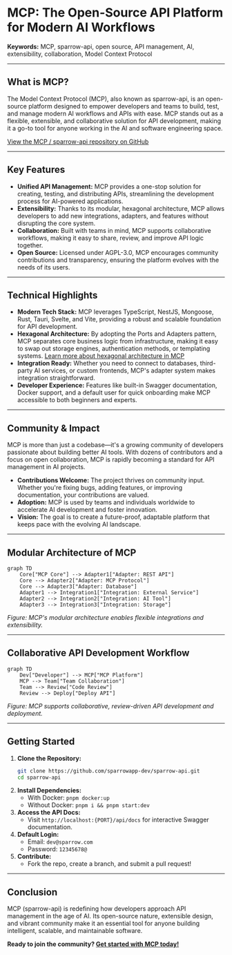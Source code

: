 # MCP: The Open-Source API Platform for Modern AI Workflows

**Keywords:** MCP, sparrow-api, open source, API management, AI, extensibility, collaboration, Model Context Protocol

---

## What is MCP?

The Model Context Protocol (MCP), also known as sparrow-api, is an open-source platform designed to empower developers and teams to build, test, and manage modern AI workflows and APIs with ease. MCP stands out as a flexible, extensible, and collaborative solution for API development, making it a go-to tool for anyone working in the AI and software engineering space.

[View the MCP / sparrow-api repository on GitHub](https://github.com/sparrowapp-dev/sparrow-api)

---

## Key Features

- **Unified API Management:** MCP provides a one-stop solution for creating, testing, and distributing APIs, streamlining the development process for AI-powered applications.
- **Extensibility:** Thanks to its modular, hexagonal architecture, MCP allows developers to add new integrations, adapters, and features without disrupting the core system.
- **Collaboration:** Built with teams in mind, MCP supports collaborative workflows, making it easy to share, review, and improve API logic together.
- **Open Source:** Licensed under AGPL-3.0, MCP encourages community contributions and transparency, ensuring the platform evolves with the needs of its users.

---

## Technical Highlights

- **Modern Tech Stack:** MCP leverages TypeScript, NestJS, Mongoose, Rust, Tauri, Svelte, and Vite, providing a robust and scalable foundation for API development.
- **Hexagonal Architecture:** By adopting the Ports and Adapters pattern, MCP separates core business logic from infrastructure, making it easy to swap out storage engines, authentication methods, or templating systems. [Learn more about hexagonal architecture in MCP](hexagonal-architecture-in-mcp.md)
- **Integration Ready:** Whether you need to connect to databases, third-party AI services, or custom frontends, MCP's adapter system makes integration straightforward.
- **Developer Experience:** Features like built-in Swagger documentation, Docker support, and a default user for quick onboarding make MCP accessible to both beginners and experts.

---

## Community & Impact

MCP is more than just a codebase—it's a growing community of developers passionate about building better AI tools. With dozens of contributors and a focus on open collaboration, MCP is rapidly becoming a standard for API management in AI projects.

- **Contributions Welcome:** The project thrives on community input. Whether you're fixing bugs, adding features, or improving documentation, your contributions are valued.
- **Adoption:** MCP is used by teams and individuals worldwide to accelerate AI development and foster innovation.
- **Vision:** The goal is to create a future-proof, adaptable platform that keeps pace with the evolving AI landscape.

---

## Modular Architecture of MCP

```mermaid
graph TD
    Core["MCP Core"] --> Adapter1["Adapter: REST API"]
    Core --> Adapter2["Adapter: MCP Protocol"]
    Core --> Adapter3["Adapter: Database"]
    Adapter1 --> Integration1["Integration: External Service"]
    Adapter2 --> Integration2["Integration: AI Tool"]
    Adapter3 --> Integration3["Integration: Storage"]
```
*Figure: MCP's modular architecture enables flexible integrations and extensibility.*

---

## Collaborative API Development Workflow

```mermaid
graph TD
    Dev["Developer"] --> MCP["MCP Platform"]
    MCP --> Team["Team Collaboration"]
    Team --> Review["Code Review"]
    Review --> Deploy["Deploy API"]
```
*Figure: MCP supports collaborative, review-driven API development and deployment.*

---

## Getting Started

1. **Clone the Repository:**
   ```bash
   git clone https://github.com/sparrowapp-dev/sparrow-api.git
   cd sparrow-api
   ```
2. **Install Dependencies:**
   - With Docker: `pnpm docker:up`
   - Without Docker: `pnpm i && pnpm start:dev`
3. **Access the API Docs:**
   - Visit `http://localhost:{PORT}/api/docs` for interactive Swagger documentation.
4. **Default Login:**
   - Email: `dev@sparrow.com`
   - Password: `12345678@`
5. **Contribute:**
   - Fork the repo, create a branch, and submit a pull request!

---

## Conclusion

MCP (sparrow-api) is redefining how developers approach API management in the age of AI. Its open-source nature, extensible design, and vibrant community make it an essential tool for anyone building intelligent, scalable, and maintainable software.

**Ready to join the community? [Get started with MCP today!](https://github.com/sparrowapp-dev/sparrow-api)** 